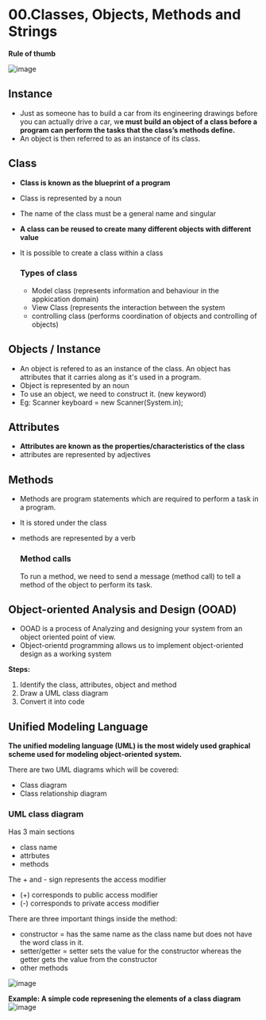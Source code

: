 # 00.Classes, Objects, Methods and Strings

**Rule of thumb**

![image](https://github.com/Fong20/Learning-repository/assets/150316121/9d87abdd-4774-4153-84b8-1ef585d7da04)

## Instance
- Just as someone has to build a car from its engineering drawings before you can actually drive a car, w**e must build an
object of a class before a program can perform the tasks that the class’s methods define.**
- An object is then referred to as an instance of its class.

## Class
- **Class is known as the blueprint of a program**
- Class is represented by a noun
- The name of the class must be a general name and singular
- **A class can be reused to create many different objects with different value**
- It is possible to create a class within a class

  ### Types of class
  - Model class (represents information and behaviour in the appkication domain)
  - View Class (represents the interaction between the system
  - controlling class (performs coordination of objects and controlling of objects)


## Objects / Instance
- An object is refered to as an instance of the class. An object has attributes that it carries along as it's used in a program.
- Object is represented by an noun
- To use an object, we need to construct it. (new keyword)
- Eg: Scanner keyboard = new Scanner(System.in);

## Attributes
- **Attributes are known as the properties/characteristics of the class**
- attributes are represented by adjectives
  
## Methods
- Methods are program statements which are required to perform a task in a program.
- It is stored under the class
- methods are represented by a verb

  ### Method calls
  To run a method, we need to send a message (method call) to tell a method of the object to perform its task.

## Object-oriented Analysis and Design (OOAD)
- OOAD is a process of Analyzing and designing your system from an object oriented point of view.
- Object-orientd programming allows us to implement object-oriented design as a working system

**Steps:**
1. Identify the class, attributes, object and method
2. Draw a UML class diagram
3. Convert it into code

## Unified Modeling Language
**The unified modeling language (UML) is the most widely used graphical scheme used for modeling object-oriented system.**

There are two UML diagrams which will be covered:
- Class diagram
- Class relationship diagram

### UML class diagram
Has 3 main sections
- class name
- attrbutes
- methods

The + and - sign represents the access modifier
- (+) corresponds to public access modifier
- (-) corresponds to private access modifier

There are three important things inside the method:
- constructor = has the same name as the class name but does not have the word class in it.
- setter/getter = setter sets the value for the constructor whereas the getter gets the value from the constructor
- other methods

![image](https://github.com/Fong20/Learning-repository/assets/150316121/4c5b8af6-20eb-413e-9260-76a3fa9ae81c)

**Example: A simple code represening the elements of a class diagram**
![image](https://github.com/Fong20/Learning-repository/assets/150316121/16303bb8-8085-49a1-a468-bab0ebb8681c)


